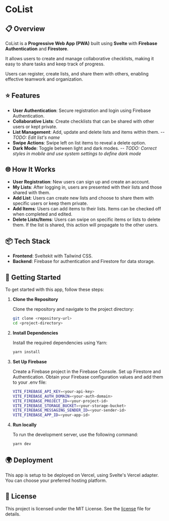 # CoList

## 📋 Overview

CoList is a **Progressive Web App (PWA)** built using **Svelte** with **Firebase Authentication** and **Firestore**.

It allows users to create and manage collaborative checklists, making it easy to share tasks and keep track of progress.

Users can register, create lists, and share them with others, enabling effective teamwork and organization.

## ⭐ Features

- **User Authentication**: Secure registration and login using Firebase Authentication.
- **Collaborative Lists**: Create checklists that can be shared with other users or kept private.
- **List Management**: Add, update and delete lists and items within them. -- _TODO: Edit list's name_
- **Swipe Actions**: Swipe left on list items to reveal a delete option.
- **Dark Mode**: Toggle between light and dark modes. -- _TODO: Correct styles in mobile and use system settings to define dark mode_

## 🌐 How It Works

- **User Registration**: New users can sign up and create an account.
- **My Lists**: After logging in, users are presented with their lists and those shared with them.
- **Add List**: Users can create new lists and choose to share them with specific users or keep them private.
- **Add Items**: Users can add items to their lists. Items can be checked off when completed and edited.
- **Delete Lists/Items**: Users can swipe on specific items or lists to delete them. If the list is shared, this action will propagate to the other users.

## 📦 Tech Stack

- **Frontend**: Sveltekit with Tailwind CSS.
- **Backend**: Firebase for authentication and Firestore for data storage.

## 🚀 Getting Started

To get started with this app, follow these steps:

1. **Clone the Repository**

   Clone the repository and navigate to the project directory:

   ```bash
   git clone <repository-url>
   cd <project-directory>
   ```

2. **Install Dependencies**

   Install the required dependencies using Yarn:

   ```bash
   yarn install
   ```

3. **Set Up Firebase**

   Create a Firebase project in the Firebase Console.
   Set up Firestore and Authentication.
   Obtain your Firebase configuration values and add them to your .env file:

   ```bash
   VITE_FIREBASE_API_KEY=<your-api-key>
   VITE_FIREBASE_AUTH_DOMAIN=<your-auth-domain>
   VITE_FIREBASE_PROJECT_ID=<your-project-id>
   VITE_FIREBASE_STORAGE_BUCKET=<your-storage-bucket>
   VITE_FIREBASE_MESSAGING_SENDER_ID=<your-sender-id>
   VITE_FIREBASE_APP_ID=<your-app-id>
   ```

4. **Run locally**

   To run the development server, use the following command:

   ```bash
   yarn dev
   ```

## 🌍 Deployment

This app is setup to be deployed on Vercel, using Svelte's Vercel adapter.
You can choose your preferred hosting platform.

## 📄 License

This project is licensed under the MIT License. See the [license](.license) file for details.
